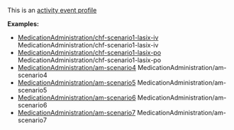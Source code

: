 This is an [activity event profile](profiles.html#activity-profiles)

**Examples:**

*   [MedicationAdministration/chf-scenario1-lasix-iv](MedicationAdministration-chf-scenario1-lasix-iv.html) MedicationAdministration/chf-scenario1-lasix-iv
*   [MedicationAdministration/chf-scenario1-lasix-po](MedicationAdministration-chf-scenario1-lasix-po.html) MedicationAdministration/chf-scenario1-lasix-po
*   [MedicationAdministration/am-scenario4](MedicationAdministration-am-scenario4.html) MedicationAdministration/am-scenario4
*   [MedicationAdministration/am-scenario5](MedicationAdministration-am-scenario5.html) MedicationAdministration/am-scenario5
*   [MedicationAdministration/am-scenario6](MedicationAdministration-am-scenario6.html) MedicationAdministration/am-scenario6
*   [MedicationAdministration/am-scenario7](MedicationAdministration-am-scenario7.html) MedicationAdministration/am-scenario7